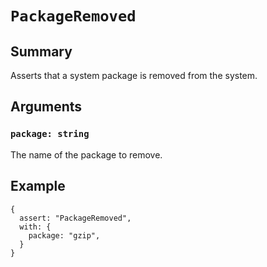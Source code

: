 # `PackageRemoved`

## Summary

Asserts that a system package is removed from the system.

## Arguments

### `package: string`

The name of the package to remove.

## Example

```json5
{
  assert: "PackageRemoved",
  with: {
    package: "gzip",
  }
}
```
